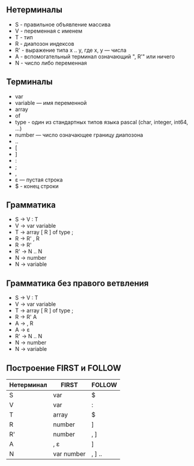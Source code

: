 ## Нетерминалы
 - S - правильное объявление массива
 - V - переменная с именем
 - T - тип
 - R - диапозон индексов
 - R' - выражение типа x .. y, где x, y — числа
 - A - вспомогательный терминал означающий ", R'" или ничего
 - N - число либо переменная

## Терминалы
 - var
 - variable — имя переменной
 - array
 - of
 - type - один из стандартных типов языка pascal (char, integer, int64, ...)
 - number — число означающее границу диапозона 
 - ..
 - [
 - ]
 - :
 - ;
 - ,
 - ε — пустая строка
 - $ - конец строки

## Грамматика
 - S &rarr; V : T
 - V &rarr; var variable
 - T &rarr; array [ R ] of type ;
 - R &rarr; R' , R
 - R &rarr; R'
 - R' &rarr; N \.\. N
 - N &rarr; number
 - N &rarr; variable

 ## Грамматика без правого ветвления
 - S &rarr; V : T
 - V &rarr; var variable
 - T &rarr; array [ R ] of type ;
 - R &rarr; R' A
 - A &rarr; , R
 - A &rarr; ε
 - R' &rarr; N \.\. N
 - N &rarr; number
 - N &rarr; variable
  

 
 ## Построение FIRST и FOLLOW
 | Нетерминал | FIRST  | FOLLOW |
 |------------|--------|--------|
 | S          | var    | $      |
 | V          | var    | :      |
 | T          | array  | $      |
 | R          | number | ]      |
 | R'         | number | , ]    |
 | A          | , ε    | ]      |
 | N          | var number    | , ] ..      |